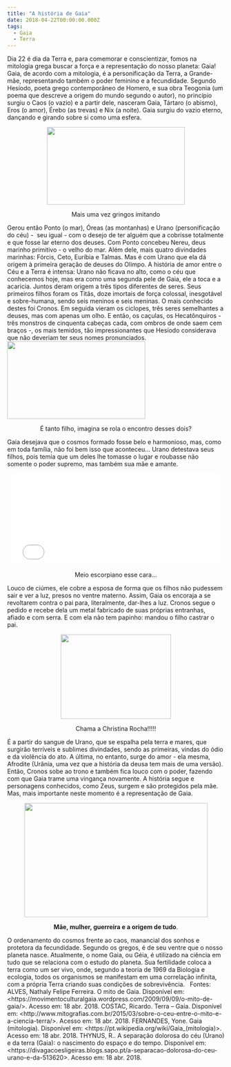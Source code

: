 ```yaml
---
title: "A história de Gaia"
date: 2018-04-22T00:00:00.000Z
tags:
  - Gaia
  - Terra
---
```


<span style="font-weight: 400;">Dia 22 é dia da Terra e, para comemorar e conscientizar, fomos na mitologia grega buscar a força e a representação do nosso planeta: Gaia!</span>
&nbsp;
<span style="font-weight: 400;">Gaia, de acordo com a mitologia, é a personificação da Terra, a Grande-mãe, representando também o poder feminino e a fecundidade.</span>
<span style="font-weight: 400;">Segundo Hesíodo, poeta grego contemporâneo de Homero, e sua obra Teogonia (um poema que descreve a origem do mundo segundo o autor), no princípio surgiu o Caos (o vazio) e a partir dele, nasceram Gaia, Tártaro (o abismo), Eros (o amor), Érebo (as trevas) e Nix (a noite).</span>
<span style="font-weight: 400;">Gaia surgiu do vazio eterno, dançando e girando sobre si como uma esfera.</span>
<p style="text-align: center;"><img class="aligncenter size-full" src="https://img.buzzfeed.com/buzzfeed-static/static/2017-04/20/14/asset/buzzfeed-prod-fastlane-02/anigif_sub-buzz-23192-1492712599-5.gif?downsize=715:*&amp;output-format=auto&amp;output-quality=auto" width="320" height="180" /></p>
<p style="text-align: center;">Mais uma vez gringos imitando</p>
<span style="font-weight: 400;">Gerou então Ponto (o mar), Óreas (as montanhas) e Urano (personificação do céu) -  seu igual - com o desejo de ter alguém que a cobrisse totalmente e que fosse lar eterno dos deuses.</span>
<span style="font-weight: 400;">Com Ponto concebeu Nereu, deus marinho primitivo - o velho do mar. Além dele, mais quatro divindades marinhas: Fórcis, Ceto, Euríbia e Talmas. </span>
<span style="font-weight: 400;">Mas é com Urano que ela dá origem à primeira geração de deuses do Olimpo. A história de amor entre o Céu e a Terra é intensa: Urano não ficava no alto, como o céu que conhecemos hoje, mas era como uma segunda pele de Gaia, ele a toca e a acaricia. Juntos deram origem a três tipos diferentes de seres. Seus primeiros filhos foram os Titãs, doze imortais de força colossal, inesgotável e sobre-humana, sendo seis meninos e seis meninas. O mais conhecido destes foi Cronos.</span>
<span style="font-weight: 400;">Em seguida vieram os ciclopes, três seres semelhantes a deuses, mas com apenas um olho. E então, os caçulas, os Hecatônquiros - três monstros de cinquenta cabeças cada, com ombros de onde saem cem braços -, os mais temidos, tão impressionantes que Hesíodo considerava que não deveriam ter seus nomes pronunciados.</span>
<img class="alignnone size-full aligncenter" src="https://media.giphy.com/media/lJLk2zn7U1qO88synL/giphy.gif" width="320" height="180" />
<p style="text-align: center;"><span style="font-weight: 400;">É tanto filho, imagina se rola o encontro desses dois?</span></p>
<span style="font-weight: 400;">Gaia desejava que o cosmos formado fosse belo e harmonioso, mas, como em toda família, não foi bem isso que aconteceu…</span>
<span style="font-weight: 400;">Urano detestava seus filhos, pois temia que um deles lhe tomasse o lugar e roubasse não somente o poder supremo, mas também sua mãe e amante.</span>
<p style="text-align: center;"><iframe src="//giphy.com/embed/fFxs7cIAEASyc" width="480" height="212" frameborder="0"></iframe></p>
<p style="text-align: center;"><span style="font-weight: 400;">Meio escorpiano esse cara...</span></p>
<span style="font-weight: 400;">Louco de ciúmes, ele cobre a esposa de forma que os filhos não pudessem sair e ver a luz, presos no ventre materno.</span>
<span style="font-weight: 400;">Assim, Gaia os encoraja a se revoltarem contra o pai para, literalmente, dar-lhes a luz. Cronos segue o pedido e recebe dela um metal fabricado de suas próprias entranhas, afiado e com serra. E com ela não tem papinho: mandou o filho castrar o pai.</span>
<p style="text-align: center;"><img class="alignnone size-full" src="https://media.tenor.com/images/7bd066ede323ee73d779b565411ad409/tenor.gif" width="256" height="196" /></p>
<p style="text-align: center;"><span style="font-weight: 400;">Chama a Christina Rocha!!!!!</span></p>
<span style="font-weight: 400;">É a partir do sangue de Urano, que se espalha pela terra e mares, que surgirão terríveis e sublimes divindades, sendo as primeiras, vindas do ódio e da violência do ato. A última, no entanto, surge do amor - ela mesma, Afrodite (Urânia, uma vez que a história da deusa tem mais de uma versão).</span>
<span style="font-weight: 400;">Então, Cronos sobe ao trono e também fica louco com o poder, fazendo com que Gaia trame uma vingança novamente. A história segue e personagens conhecidos, como Zeus, surgem e são protegidos pela mãe.</span>
&nbsp;
<span style="font-weight: 400;">Mas, mais importante neste momento é a representação de Gaia. </span>
<p style="text-align: center;"><a href="http://seivajr.com/a-historia-de-gaia/gaea/" rel="attachment wp-att-654"><img class="alignnone size-full wp-image-654" src="http://seivajr.com/wp-content/uploads/2018/04/gaea.jpg" alt="" width="425" height="265" /></a></p>
<p style="text-align: center;"><strong><b>Mãe, mulher, guerreira e a origem de tudo</b><span style="font-weight: 400;">. </span></strong></p>
<span style="font-weight: 400;">O ordenamento do cosmos frente ao caos, manancial dos sonhos e protetora da fecundidade. Segundo os gregos, é de seu ventre que o nosso planeta nasce.</span>
<span style="font-weight: 400;">Atualmente, o nome Gaia, ou Géia, é utilizado na ciência em tudo que se relaciona com o estudo do planeta. Sua fertilidade coloca a terra como um ser vivo, onde, segundo a teoria de 1969 da Biologia e ecologia, todos os organismos se manifestam em uma correlação infinita, com a própria Terra criando suas condições de sobrevivência.</span>
&nbsp;
<span style="font-weight: 400;">Fontes:</span><span style="font-weight: 400;">
</span><span style="font-weight: 400;">
</span><span style="font-weight: 400;">ALVES, Nathaly Felipe Ferreira. O mito de Gaia. Disponível em: &lt;https://movimentoculturalgaia.wordpress.com/2009/09/09/o-mito-de-gaia/&gt;. Acesso em: 18 abr. 2018.</span><span style="font-weight: 400;">
</span>
<span style="font-weight: 400;">COSTAC, Ricardo. Terra – Gaia. Disponível em: &lt;http://www.mitografias.com.br/2015/03/sobre-o-ceu-entre-o-mito-e-a-ciencia-terra/&gt;. Acesso em: 18 abr. 2018.</span>
<span style="font-weight: 400;">
</span><span style="font-weight: 400;">FERNANDES, Yone. Gaia (mitologia). Disponível em: &lt;https://pt.wikipedia.org/wiki/Gaia_(mitologia)&gt;. Acesso em: 18 abr. 2018.</span>
<span style="font-weight: 400;">THYNUS, R.. A separação dolorosa do céu (Urano) e da terra (Gaia): o nascimento do espaço e do tempo. Disponível em: &lt;https://divagacoesligeiras.blogs.sapo.pt/a-separacao-dolorosa-do-ceu-urano-e-da-513620&gt;. Acesso em: 18 abr. 2018.</span><span style="font-weight: 400;">
</span>
